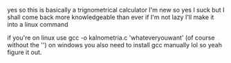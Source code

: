 yes so this is basically a trignometrical calculator I'm new so yes I suck but I shall come back more knowledgeable than ever if I'm not lazy I'll make it into a linux command

if you're on linux use gcc -o kalnometria.c 'whateveryouwant' (of course without the '')
on windows you also need to install gcc manually lol so yeah figure it out.
